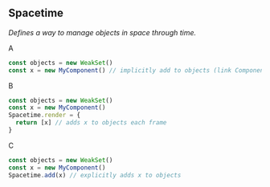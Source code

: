## Spacetime

_Defines a way to manage objects in space through time._

A
```js
const objects = new WeakSet()
const x = new MyComponent() // implicitly add to objects (link Component and Spacetime)
```

B
```js
const objects = new WeakSet()
const x = new MyComponent()
Spacetime.render = {
  return [x] // adds x to objects each frame
}
```

C
```js
const objects = new WeakSet()
const x = new MyComponent()
Spacetime.add(x) // explicitly adds x to objects
```
